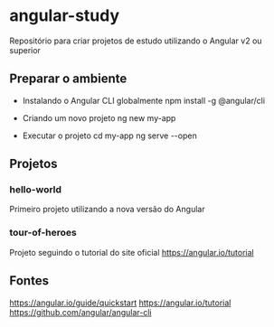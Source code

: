 # angular-study
Repositório para criar projetos de estudo utilizando o Angular v2 ou superior

## Preparar o ambiente

- Instalando o Angular CLI globalmente
npm install -g @angular/cli

- Criando um novo projeto
ng new my-app

- Executar o projeto
cd my-app
ng serve --open

## Projetos

### hello-world
Primeiro projeto utilizando a nova versão do Angular

### tour-of-heroes
Projeto seguindo o tutorial do site oficial
https://angular.io/tutorial

## Fontes
https://angular.io/guide/quickstart
https://angular.io/tutorial
https://github.com/angular/angular-cli
